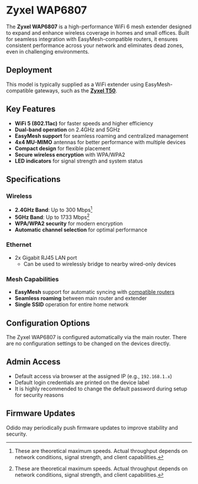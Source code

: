 # Zyxel WAP6807
The **Zyxel WAP6807** is a high-performance WiFi 6 mesh extender designed to expand and enhance wireless coverage in homes and small offices. Built for seamless integration with EasyMesh-compatible routers, it ensures consistent performance across your network and eliminates dead zones, even in challenging environments.

## Deployment
This model is typically supplied as a WiFi extender using EasyMesh-compatible gateways, such as the [**Zyxel T50**](./zyxel-vmg8825.md).

## Key Features
- **WiFi 5 (802.11ac)** for faster speeds and higher efficiency  
- **Dual-band operation** on 2.4GHz and 5GHz  
- **EasyMesh support** for seamless roaming and centralized management  
- **4x4 MU-MIMO** antennas for better performance with multiple devices  
- **Compact design** for flexible placement  
- **Secure wireless encryption** with WPA/WPA2
- **LED indicators** for signal strength and system status

## Specifications

### Wireless
- **2.4GHz Band**: Up to 300 Mbps[^1]  
- **5GHz Band**: Up to 1733 Mbps[^1]  
- **WPA/WPA2 security** for modern encryption  
- **Automatic channel selection** for optimal performance

### Ethernet
- 2x Gigabit RJ45 LAN port  
    - Can be used to wirelessly bridge to nearby wired-only devices

### Mesh Capabilities
- **EasyMesh** support for automatic syncing with [compatible routers](#deployment) 
- **Seamless roaming** between main router and extender  
- **Single SSID** operation for entire home network  

## Configuration Options
The Zyxel WAP6807 is configured automatically via the main router. There are no configuration settings to be changed on the devices directly.

## Admin Access
- Default access via browser at the assigned IP (e.g., `192.168.1.x`)  
- Default login credentials are printed on the device label  
- It is highly recommended to change the default password during setup for security reasons   

## Firmware Updates
Odido may periodically push firmware updates to improve stability and security.

[^1]: These are theoretical maximum speeds. Actual throughput depends on network conditions, signal strength, and client capabilities.
